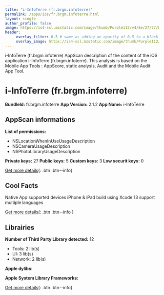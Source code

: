 ```yaml
---
title: "i-InfoTerre (fr.brgm.infoterre)"
permalink: /apps/ios/fr.brgm.infoterre.html
layout: single
author_profile: false
image: https://is4-ssl.mzstatic.com/image/thumb/Purple112/v4/8e/27/77/8e27771e-3854-232f-98b9-9a4cbe0f358c/AppIcon-0-0-1x_U007emarketing-0-0-0-7-0-0-sRGB-0-0-0-GLES2_U002c0-512MB-85-220-0-0.png/512x512bb.jpg
header: 
     overlay_filter: 0.5 # same as adding an opacity of 0.5 to a black background
     overlay_image: https://is4-ssl.mzstatic.com/image/thumb/Purple112/v4/8e/27/77/8e27771e-3854-232f-98b9-9a4cbe0f358c/AppIcon-0-0-1x_U007emarketing-0-0-0-7-0-0-sRGB-0-0-0-GLES2_U002c0-512MB-85-220-0-0.png/512x512bb.jpg
---
```

i-InfoTerre (fr.brgm.infoterre) AppScan description of the content of the iOS application i-InfoTerre (fr.brgm.infoterre). This analysis is based on the Mobile App Tools : AppScore, static analysis, Audit and the Mobile Audit App Tool.

# i-InfoTerre (fr.brgm.infoterre)

**BundleId:** fr.brgm.infoterre
**App Version:** 2.1.2
**App Name:** i-InfoTerre


## AppScan informations 

**List of permissions:** 
- NSLocationWhenInUseUsageDescription
- NSCameraUsageDescription
- NSPhotoLibraryUsageDescription
  
  
**Private keys:** 27
**Public keys:** 5
**Custom keys:** 3
**Low securit keys:** 0
  
[Get more details](/pricing.html){: .btn .btn--info}

## Cool Facts

Native App
supported devices iPhone & iPad
build using Xcode 13
support multiple languages
  
[Get more details](/pricing.html){: .btn .btn--info }

## Librairies 
**Number of Third Party Library detected:** 12
- Tools: 2 lib(s)
- UI: 3 lib(s)
- Network: 2 lib(s)


**Apple dylibs:**


**Apple System Library Frameworks:**


  
[Get more details](/pricing.html){: .btn .btn--info}

